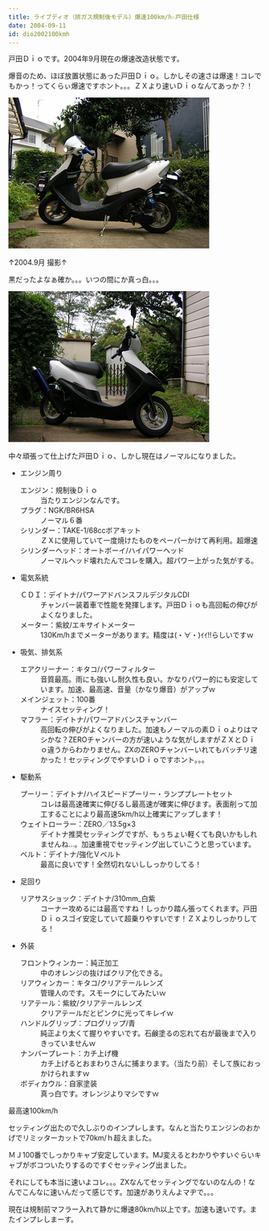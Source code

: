 ```yaml
---
title: ライブディオ（排ガス規制後モデル）爆速100km/h☆戸田仕様
date: 2004-09-11
id: dio2002100kmh
---
```



<p class="sentence">戸田Ｄｉｏです。2004年9月現在の爆速改造状態です。</p>
<p class="sentence spacing10">爆音のため、ほぼ放置状態にあった戸田Ｄｉｏ。しかしその速さは爆速！コレでもかっ！ってくらぃ爆速ですホント。。。ＺＸより速いＤｉｏなんてあっか？！</p>
<div class="center spacing"><img class="img-fluid" src="/photo/spec/todadio5.jpg" alt=""></div>
<p class="sentence">↑2004.9月 撮影↑</p>
<p class="sentence spacing10">黒だったよなぁ確か。。。いつの間にか真っ白。。。</p>
<div class="center spacing"><img class="img-fluid" src="/photo/spec/todadio6.jpg" alt=""></div>
<p class="sentence spacing10">中々頑張って仕上げた戸田Ｄｉｏ、しかし現在はノーマルになりました。</p>

<ul>
<li class="large">エンジン周り
	<dl class="descriptions">
	<dt>エンジン：規制後Ｄｉｏ</dt>
	<dd>当たりエンジンなんです。</dd>
	<dt>プラグ：NGK/BR6HSA</dt>
	<dd>ノーマル６番</dd>
	<dt>シリンダー：TAKE-1/68ccボアキット</dt>
	<dd>ＺＸに使用していて一度焼けたものをペーパーかけて再利用。超爆速</dd>
	<dt>シリンダーヘッド：オートボーイ/ハイパワーヘッド</dt>
	<dd>ノーマルヘッド壊れたんでコレを購入。超パワー上がった気がする。</dd>
	</dl>
</li>
<li class="large">電気系統
	<dl class="descriptions">
	<dt>ＣＤＩ：デイトナ/パワーアドバンスフルデジタルCDI</dt>
	<dd>チャンバー装着車で性能を発揮します。戸田Ｄｉｏも高回転の伸びがよくなりました。</dd>
	<dt>メーター：紫紋/エキサイトメーター</dt>
	<dd>130Km/hまでメーターがあります。精度は(・∀・)ｲｲ!!らしいですｗ</dd>
	</dl>
</li>
<li class="large">吸気、排気系
	<dl class="descriptions">
	<dt>エアクリーナー：キタコ/パワーフィルター</dt>
	<dd>音質最高。雨にも強いし耐久性も良い。かなりパワー的にも安定しています。加速、最高速、音量（かなり爆音）がアップｗ</dd>
	<dt>メインジェット：100番</dt>
	<dd>ナイスセッティング！</dd>
	<dt>マフラー：デイトナ/パワーアドバンスチャンバー</dt>
	<dd>高回転の伸びがよくなりました。加速もノーマルの素Ｄｉｏよりはマシかな？ZEROチャンバーの方が速いような気がしますがＺＸとＤｉｏ違うからわかりません。ZXのZEROチャンバーいれてもバッチリ速かった！セッティングでやすいＤｉｏですホント。。。</dd>
	</dl>
</li>
<li class="large">駆動系
	<dl class="descriptions">
	<dt>プーリー：デイトナ/ハイスピードプーリー・ランププレートセット</dt>
	<dd class="spacing10">コレは最高速確実に伸びるし最高速が確実に伸びます。表面削って加工することにより最高速5km/h以上確実にアップします！</dd>
	<dt>ウェイトローラー：ZERO／13.5g×3</dt>
	<dd class="spacing10">デイトナ推奨セッティングですが、もぅちょい軽くても良いかもしれませんね...。加速重視でセッティング出していこうと思っています。</dd>
	<dt>ベルト：デイトナ/強化Ｖベルト</dt>
	<dd class="spacing10">最高に良いです！全然切れないししっかりしてる！</dd>
	</dl>
</li>
<li class="large">足回り
	<dl class="descriptions">
	<dt>リアサスショック：デイトナ/310mm_白紫</dt>
	<dd class="spacing10">コーナー攻めるには最高ですね！しっかり踏ん張ってくれます。戸田Ｄｉｏスゴイ安定していて超乗りやすいです！ＺＸよりしっかりしてる！</dd>
	</dl>
</li>
<li class="large">外装
	<dl class="descriptions">
	<dt>フロントウィンカー：純正加工</dt>
	<dd class="spacing10">中のオレンジの抜けばクリア化できる。</dd>
	<dt>リアウィンカー：キタコ/クリアテールレンズ</dt>
	<dd class="spacing10">管理人のです。スモークにしてみたいｗ</dd>
	<dt>リアテール：紫紋/クリアテールレンズ</dt>
	<dd class="spacing10">クリアテールだとピンクに光ってキレイｗ</dd>
	<dt>ハンドルグリップ：プログリップ/青</dt>
	<dd class="spacing10">純正より太くて握りやすいです。石鹸塗るの忘れて右が最後まで入りきっていませんｗ</dd>
	<dt>ナンバープレート：カチ上げ機</dt>
	<dd class="spacing10">カチ上げるとおまわりさんに捕まります。（当たり前）そして族におっかけられますｗ</dd>
	<dt>ボディカウル：自家塗装</dt>
	<dd class="spacing10">真っ白です。オレンジよりマシですｗ</dd>
	</dl>
</li>
</ul>

<p class="sentence">最高速100km/h</p>
<p class="sentence">セッティング出たので久しぶりのインプレします。なんと当たりエンジンのおかげでリミッターカットで70km/ｈ超えました。</p>
<p class="sentence">ＭＪ100番でしっかりキャブ安定しています。MJ変えるとわかりやすいぐらいキャブがボコついたりするのですぐセッティング出ました。</p>
<p class="sentence">それにしても本当に速いよコレ。。。ZXなんてセッティングでないのなんの！なんでこんなに速いんだって感じです。加速がありえんよマヂで。。。</p>
<p class="sentence">現在は規制前マフラー入れて静かに爆速80km/h以上です。加速も速いです。またインプレしまーす。</p>
